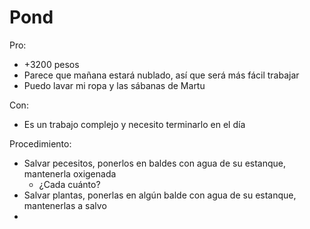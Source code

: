 # Pond

Pro:
- +3200 pesos
- Parece que mañana estará nublado, así que será más fácil trabajar
- Puedo lavar mi ropa y las sábanas de Martu

Con:
- Es un trabajo complejo y necesito terminarlo en el día


Procedimiento:
- Salvar pecesitos, ponerlos en baldes con agua de su estanque, mantenerla oxigenada
	- ¿Cada cuánto?
- Salvar plantas, ponerlas en algún balde con agua de su estanque, mantenerlas a salvo
- 
